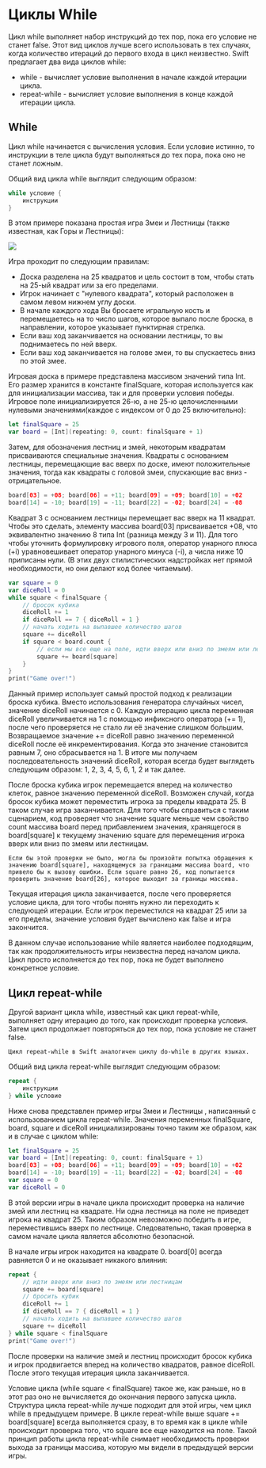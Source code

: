 # Циклы While
Цикл while выполняет набор инструкций до тех пор, пока его условие не станет false. Этот вид циклов лучше всего использовать в тех случаях, когда количество итераций до первого входа в цикл неизвестно. Swift предлагает два вида циклов while:

+ while - вычисляет условие выполнения в начале каждой итерации цикла.
+ repeat-while - вычисляет условие выполнения в конце каждой итерации цикла.

## While
Цикл while начинается с вычисления условия. Если условие истинно, то инструкции в теле цикла будут выполняться до тех пора, пока оно не станет ложным.

Общий вид цикла while выглядит следующим образом:

```swift
while условие {
    инструкции
}
```

В этом примере показана простая игра Змеи и Лестницы (также известная, как Горы и Лестницы):

<img src="https://user-images.githubusercontent.com/16274235/47807927-1a705080-dd5f-11e8-87c4-7f7114d71977.png">
<https://user-images.githubusercontent.com/16274235/47807932-1d6b4100-dd5f-11e8-936a-cacd484e906c.png">

Игра проходит по следующим правилам:

+ Доска разделена на 25 квадратов и цель состоит в том, чтобы стать на 25-ый квадрат или за его пределами.
+ Игрок начинает с "нулевого квадрата", который расположен в самом левом нижнем углу доски.
+ В начале каждого хода Вы бросаете игральную кость и перемещаетесь на то число шагов, которое выпало после броска, в направлении, которое указывает пунктирная стрелка.
+ Если ваш ход заканчивается на основании лестницы, то вы поднимаетесь по ней вверх.
+ Если ваш ход заканчивается на голове змеи, то вы спускаетесь вниз по этой змее.

Игровая доска в примере представлена массивом значений типа Int. Его размер хранится в константе finalSquare, которая используется как для инициализации массива, так и для проверки условия победы. Игровое поле инициализируется 26-ю, а не 25-ю целочисленными нулевыми значениями(каждое с индексом от 0 до 25 включительно):

```swift
let finalSquare = 25
var board = [Int](repeating: 0, count: finalSquare + 1)
```

Затем, для обозначения лестниц и змей, некоторым квадратам присваиваются специальные значения. Квадраты с основанием лестницы, перемещающие вас вверх по доске, имеют положительные значения, тогда как квадраты с головой змеи, спускающие вас вниз - отрицательное.

```swift
board[03] = +08; board[06] = +11; board[09] = +09; board[10] = +02
board[14] = -10; board[19] = -11; board[22] = -02; board[24] = -08
```

Квадрат 3 с основанием лестницы перемещает вас вверх на 11 квадрат. Чтобы это сделать, элементу массива board[03] присваивается +08, что эквивалентно значению 8 типа Int (разница между 3 и 11). Для того чтобы уточнить формулировку игрового поля, оператор унарного плюса (+i) уравновешивает оператор унарного минуса (-i), а числа ниже 10 приписаны нули. (В этих двух стилистических надстройках нет прямой необходимости, но они делают код более читаемым).

```swift
var square = 0
var diceRoll = 0
while square < finalSquare {
    // бросок кубика
    diceRoll += 1
    if diceRoll == 7 { diceRoll = 1 }
    // начать ходить на выпавшее количество шагов
    square += diceRoll
    if square < board.count {
        // если мы все еще на поле, идти вверх или вниз по змеям или лестницам
        square += board[square]
    }
}
print("Game over!")
```

Данный пример использует самый простой подход к реализации броска кубика. Вместо использования генератора случайных чисел, значение diceRoll начинается с 0. Каждую итерацию цикла переменная diceRoll увеличивается на 1 с помощью инфиксного оператора (+= 1), после чего проверяется не стало ли её значение слишком большим. Возвращаемое значение += diceRoll равно значению переменной diceRoll после её инкрементирования. Когда это значение становится равным 7, оно сбрасывается на 1. В итоге мы получаем последовательность значений diceRoll, которая всегда будет выглядеть следующим образом: 1, 2, 3, 4, 5, 6, 1, 2 и так далее.

После броска кубика игрок перемещается вперед на количество клеток, равное значению переменной diceRoll. Возможен случай, когда бросок кубика может переместить игрока за пределы квадрата 25. В таком случае игра заканчивается. Для того чтобы справиться с таким сценарием, код проверяет что значение square меньше чем свойство count массива board перед прибавлением значения, хранящегося в board[square] к текущему значению square для перемещения игрока вверх или вниз по змеям или лестницам.

    Если бы этой проверки не было, могла бы произойти попытка обращения к значению board[square], находящемуся за границами массива board, что привело бы к вызову ошибки. Если square равно 26, код попытается проверить значение board[26], которое выходит за границы массива.
    
Текущая итерация цикла заканчивается, после чего проверяется условие цикла, для того чтобы понять нужно ли переходить к следующей итерации. Если игрок переместился на квадрат 25 или за его пределы, значение условия будет вычислено как false и игра закончится.

В данном случае использование while является наиболее подходящим, так как продолжительность игры неизвестна перед началом цикла. Цикл просто исполняется до тех пор, пока не будет выполнено конкретное условие.
    
## Цикл repeat-while
Другой вариант цикла while, известный как цикл repeat-while, выполняет одну итерацию до того, как происходит проверка условия. Затем цикл продолжает повторяться до тех пор, пока условие не станет false.

    Цикл repeat-while в Swift аналогичен циклу do-while в других языках.

Общий вид цикла repeat-while выглядит следующим образом:

```swift
repeat {
    инструкции
} while условие
```

Ниже снова представлен пример игры Змеи и Лестницы , написанный с использованием цикла repeat-while. Значения переменных finalSquare, board, square и diceRoll инициализированы точно таким же образом, как и в случае с циклом while:

```swift
let finalSquare = 25
var board = [Int](repeating: 0, count: finalSquare + 1)
board[03] = +08; board[06] = +11; board[09] = +09; board[10] = +02
board[14] = -10; board[19] = -11; board[22] = -02; board[24] = -08
var square = 0
var diceRoll = 0
```

В этой версии игры в начале цикла происходит проверка на наличие змей или лестниц на квадрате. Ни одна лестница на поле не приведет игрока на квадрат 25. Таким образом невозможно победить в игре, переместившись вверх по лестнице. Следовательно, такая проверка в самом начале цикла является абсолютно безопасной.

В начале игры игрок находится на квадрате 0. board[0] всегда равняется 0 и не оказывает никакого влияния:

```swift
repeat {
    // идти вверх или вниз по змеям или лестницам
    square += board[square]
    // бросить кубик
    diceRoll += 1
    if diceRoll == 7 { diceRoll = 1 }
    // начать ходить на выпавшее количество шагов
    square += diceRoll
} while square < finalSquare
print("Game over!")
```

После проверки на наличие змей и лестниц происходит бросок кубика и игрок продвигается вперед на количество квадратов, равное diceRoll. После этого текущая итерация цикла заканчивается.

Условие цикла (while square < finalSquare) такое же, как раньше, но в этот раз оно не вычисляется до окончания первого запуска цикла. Структура цикла repeat-while лучше подходит для этой игры, чем цикл while в предыдущем примере. В цикле repeat-while выше square += board[square] всегда выполняется сразу, в то время как в цикле while происходит проверка того, что square все еще находится на поле. Такой принцип работы цикла repeat-while снимает необходимость проверки выхода за границы массива, которую мы видели в предыдущей версии игры.
